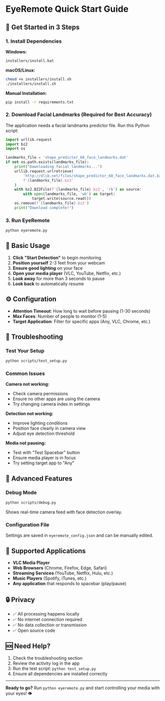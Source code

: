 # EyeRemote Quick Start Guide

## 🚀 Get Started in 3 Steps

### 1. Install Dependencies

**Windows:**
```bash
installers/install.bat
```

**macOS/Linux:**
```bash
chmod +x installers/install.sh
./installers/install.sh
```

**Manual Installation:**
```bash
pip install -r requirements.txt
```

### 2. Download Facial Landmarks (Required for Best Accuracy)

The application needs a facial landmarks predictor file. Run this Python script:

```python
import urllib.request
import bz2
import os

landmarks_file = 'shape_predictor_68_face_landmarks.dat'
if not os.path.exists(landmarks_file):
    print("Downloading facial landmarks...")
    urllib.request.urlretrieve(
        'http://dlib.net/files/shape_predictor_68_face_landmarks.dat.bz2', 
        f'{landmarks_file}.bz2'
    )
    with bz2.BZ2File(f'{landmarks_file}.bz2', 'rb') as source:
        with open(landmarks_file, 'wb') as target:
            target.write(source.read())
    os.remove(f'{landmarks_file}.bz2')
    print("Download complete!")
```

### 3. Run EyeRemote

```bash
python eyeremote.py
```

## 🎯 Basic Usage

1. **Click "Start Detection"** to begin monitoring
2. **Position yourself** 2-3 feet from your webcam
3. **Ensure good lighting** on your face
4. **Open your media player** (VLC, YouTube, Netflix, etc.)
5. **Look away** for more than 3 seconds to pause
6. **Look back** to automatically resume

## ⚙️ Configuration

- **Attention Timeout**: How long to wait before pausing (1-30 seconds)
- **Max Faces**: Number of people to monitor (1-5)
- **Target Application**: Filter for specific apps (Any, VLC, Chrome, etc.)

## 🐛 Troubleshooting

### Test Your Setup
```bash
python scripts/test_setup.py
```

### Common Issues

**Camera not working:**
- Check camera permissions
- Ensure no other apps are using the camera
- Try changing camera index in settings

**Detection not working:**
- Improve lighting conditions
- Position face clearly in camera view
- Adjust eye detection threshold

**Media not pausing:**
- Test with "Test Spacebar" button
- Ensure media player is in focus
- Try setting target app to "Any"

## 🔧 Advanced Features

### Debug Mode
```bash
python scripts/debug.py
```
Shows real-time camera feed with face detection overlay.

### Configuration File
Settings are saved in `eyeremote_config.json` and can be manually edited.

## 📱 Supported Applications

- **VLC Media Player**
- **Web Browsers** (Chrome, Firefox, Edge, Safari)
- **Streaming Services** (YouTube, Netflix, Hulu, etc.)
- **Music Players** (Spotify, iTunes, etc.)
- **Any application** that responds to spacebar (play/pause)

## 🔒 Privacy

- ✅ All processing happens locally
- ✅ No internet connection required
- ✅ No data collection or transmission
- ✅ Open source code

## 🆘 Need Help?

1. Check the troubleshooting section
2. Review the activity log in the app
3. Run the test script: `python test_setup.py`
4. Ensure all dependencies are installed correctly

---

**Ready to go?** Run `python eyeremote.py` and start controlling your media with your eyes! 👁️
